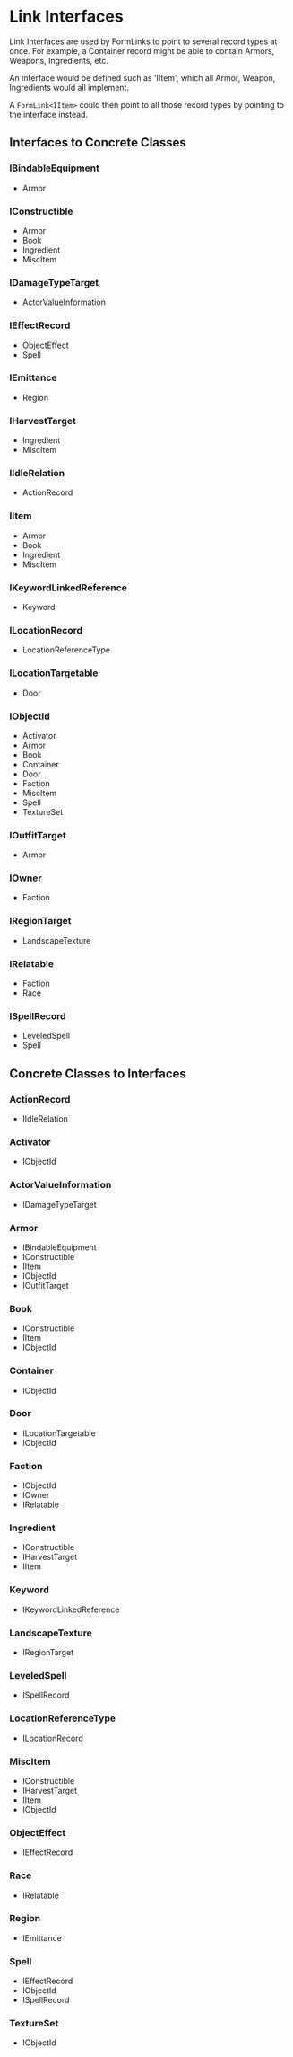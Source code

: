 # Link Interfaces
Link Interfaces are used by FormLinks to point to several record types at once.  For example, a Container record might be able to contain Armors, Weapons, Ingredients, etc.

An interface would be defined such as 'IItem', which all Armor, Weapon, Ingredients would all implement.

A `FormLink<IItem>` could then point to all those record types by pointing to the interface instead.
## Interfaces to Concrete Classes
### IBindableEquipment
- Armor
### IConstructible
- Armor
- Book
- Ingredient
- MiscItem
### IDamageTypeTarget
- ActorValueInformation
### IEffectRecord
- ObjectEffect
- Spell
### IEmittance
- Region
### IHarvestTarget
- Ingredient
- MiscItem
### IIdleRelation
- ActionRecord
### IItem
- Armor
- Book
- Ingredient
- MiscItem
### IKeywordLinkedReference
- Keyword
### ILocationRecord
- LocationReferenceType
### ILocationTargetable
- Door
### IObjectId
- Activator
- Armor
- Book
- Container
- Door
- Faction
- MiscItem
- Spell
- TextureSet
### IOutfitTarget
- Armor
### IOwner
- Faction
### IRegionTarget
- LandscapeTexture
### IRelatable
- Faction
- Race
### ISpellRecord
- LeveledSpell
- Spell
## Concrete Classes to Interfaces
### ActionRecord
- IIdleRelation
### Activator
- IObjectId
### ActorValueInformation
- IDamageTypeTarget
### Armor
- IBindableEquipment
- IConstructible
- IItem
- IObjectId
- IOutfitTarget
### Book
- IConstructible
- IItem
- IObjectId
### Container
- IObjectId
### Door
- ILocationTargetable
- IObjectId
### Faction
- IObjectId
- IOwner
- IRelatable
### Ingredient
- IConstructible
- IHarvestTarget
- IItem
### Keyword
- IKeywordLinkedReference
### LandscapeTexture
- IRegionTarget
### LeveledSpell
- ISpellRecord
### LocationReferenceType
- ILocationRecord
### MiscItem
- IConstructible
- IHarvestTarget
- IItem
- IObjectId
### ObjectEffect
- IEffectRecord
### Race
- IRelatable
### Region
- IEmittance
### Spell
- IEffectRecord
- IObjectId
- ISpellRecord
### TextureSet
- IObjectId
